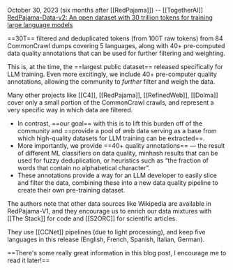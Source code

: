 October 30, 2023  (six months after [[RedPajama]]) -- [[TogetherAI]]
[RedPajama-Data-v2: An open dataset with 30 trillion tokens for training large language models](https://www.together.ai/blog/redpajama-data-v2)

==30T== filtered and deduplicated tokens (from 100T raw tokens) from 84 CommonCrawl dumps covering 5 languages, along with 40+ pre-computed data quality annotations that can be used for further filtering and weighting.

This is, at the time, the ==largest public dataset== released specifically for LLM training. Even more excitingly, we include 40+ pre-computer quality annotations, allowing the community to *further* filter and weigh the data.

Many other projects like [[C4]], [[RedPajama]], [[RefinedWeb]], [[Dolma]] cover only a small portion of the CommonCrawl crawls, and represent a very specific way in which data are filtered.
- In contrast, ==our goal== with this is to lift this burden off of the community and ==provide a pool of web data serving as a base from which high-quality datasets for LLM training can be extracted==.
- More importantly, we provide ==40+ quality annotations== — the result of different ML classifiers on data quality, minhash results that can be used for fuzzy deduplication, or heuristics such as “the fraction of words that contain no alphabetical character”.
- These annotations provide a way for an LLM developer to easily slice and filter the data, combining these into a new data quality pipeline to create their own pre-training dataset.

The authors note that other data sources like Wikipedia are available in RedPajama-V1, and they encourage us to enrich our data mixtures with [[The Stack]] for code and [[S2ORC]] for scientific articles.

They use [[CCNet]] pipelines (due to light processing), and keep five languages in this release (English, French, Spanish, Italian, German).

==There's some really great information in this blog post, I encourage me to read it later!==